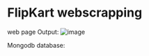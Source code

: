 # FlipKart webscrapping

web page Output:
![image](https://github.com/sai-manas/error_webscrapping/assets/106865226/b8dbe69d-8673-4096-84a9-83f6b467ae95)

Mongodb database:
